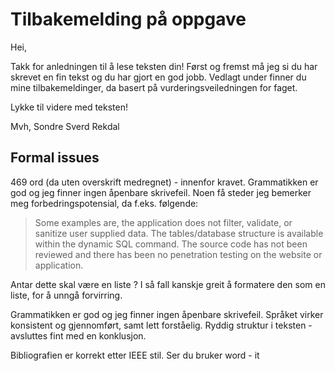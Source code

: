 # Tilbakemelding på oppgave

Hei, 

Takk for anledningen til å lese teksten din! Først og fremst må jeg si du har skrevet en fin tekst og du har gjort en god jobb. Vedlagt under finner du mine tilbakemeldinger, da basert på vurderingsveiledningen for faget. 

Lykke til videre med teksten!

Mvh,
Sondre Sverd Rekdal

## Formal issues

469 ord (da uten overskrift medregnet) - innenfor kravet. 
Grammatikken er god og jeg finner ingen åpenbare skrivefeil. Noen få steder jeg bemerker meg forbedringspotensial, da f.eks. følgende: 

>Some examples are, the application does not filter, validate, or sanitize user supplied data. The tables/database structure is available within the dynamic SQL command. The source code has not been reviewed and there has been no penetration testing on the website or application.

Antar dette skal være en liste ? I så fall kanskje greit å formatere den som en liste, for å unngå forvirring. 

Grammatikken er god og jeg finner ingen åpenbare skrivefeil. Språket virker konsistent og gjennomført, samt lett forståelig. Ryddig struktur i teksten - avsluttes fint med en konklusjon. 

Bibliografien er korrekt etter IEEE stil. Ser du bruker word - it